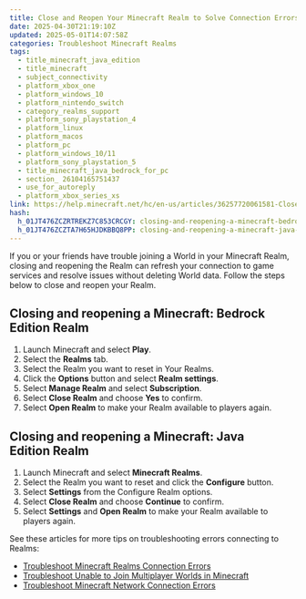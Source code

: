 ```yaml
---
title: Close and Reopen Your Minecraft Realm to Solve Connection Errors
date: 2025-04-30T21:19:10Z
updated: 2025-05-01T14:07:58Z
categories: Troubleshoot Minecraft Realms
tags:
  - title_minecraft_java_edition
  - title_minecraft
  - subject_connectivity
  - platform_xbox_one
  - platform_windows_10
  - platform_nintendo_switch
  - category_realms_support
  - platform_sony_playstation_4
  - platform_linux
  - platform_macos
  - platform_pc
  - platform_windows_10/11
  - platform_sony_playstation_5
  - title_minecraft_java_bedrock_for_pc
  - section_ 26104165751437
  - use_for_autoreply
  - platform_xbox_series_xs
link: https://help.minecraft.net/hc/en-us/articles/36257720061581-Close-and-Reopen-Your-Minecraft-Realm-to-Solve-Connection-Errors
hash:
  h_01JT476ZCZRTREKZ7C853CRCGY: closing-and-reopening-a-minecraft-bedrock-edition-realm
  h_01JT476ZCZTA7H65HJDKBBQ8PP: closing-and-reopening-a-minecraft-java-editionrealm
---
```


If you or your friends have trouble joining a World in your Minecraft Realm, closing and reopening the Realm can refresh your connection to game services and resolve issues without deleting World data. Follow the steps below to close and reopen your Realm.

## Closing and reopening a Minecraft: Bedrock Edition Realm

1.  Launch Minecraft and select **Play**.
2.  Select the **Realms** tab.
3.  Select the Realm you want to reset in Your Realms.
4.  Click the **Options** button and select **Realm settings**.
5.  Select **Manage Realm** and select **Subscription**.
6.  Select **Close Realm** and choose **Yes** to confirm.
7.  Select **Open Realm** to make your Realm available to players again.

## Closing and reopening a Minecraft: Java Edition Realm

1.  Launch Minecraft and select **Minecraft Realms**.
2.  Select the Realm you want to reset and click the **Configure** button.
3.  Select **Settings** from the Configure Realm options.
4.  Select **Close Realm** and choose **Continue** to confirm.
5.  Select **Settings** and **Open Realm** to make your Realm available to players again.

See these articles for more tips on troubleshooting errors connecting to Realms:

- [Troubleshoot Minecraft Realms Connection Errors](./Troubleshoot-Minecraft-Realms-Connection-Errors.md)
- [Troubleshoot Unable to Join Multiplayer Worlds in Minecraft](./Troubleshoot-Unable-to-Join-Multiplayer-Worlds-in-Minecraft.md)
- [Troubleshoot Minecraft Network Connection Errors](../Performance-Troubleshooting/Troubleshoot-Minecraft-Network-Connection-Errors.md)

